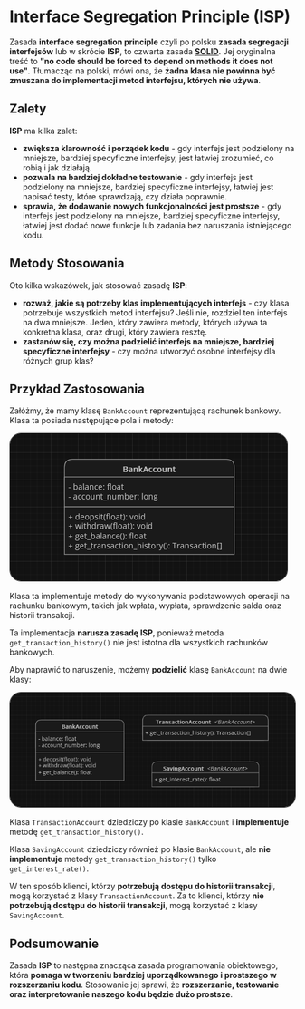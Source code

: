 # Interface Segregation Principle (ISP)

Zasada **interface segregation principle** czyli po polsku **zasada segregacji interfejsów** lub w skrócie **ISP**, to czwarta zasada [**SOLID**](index.html). Jej oryginalna treść to **"no code should be forced to depend on methods it does not use"**. Tłumacząc na polski, mówi ona, że **żadna klasa nie powinna być zmuszana do implementacji metod interfejsu, których nie używa**.

## Zalety
**ISP** ma kilka zalet:
- **zwiększa klarowność i porządek kodu** - gdy interfejs jest podzielony na mniejsze, bardziej specyficzne interfejsy, jest łatwiej zrozumieć, co robią i jak działają.
- **pozwala na bardziej dokładne testowanie** - gdy interfejs jest podzielony na mniejsze, bardziej specyficzne interfejsy, łatwiej jest napisać testy, które sprawdzają, czy działa poprawnie.
- **sprawia, że dodawanie nowych funkcjonalności jest prostsze** - gdy interfejs jest podzielony na mniejsze, bardziej specyficzne interfejsy, łatwiej jest dodać nowe funkcje lub zadania bez naruszania istniejącego kodu.

## Metody Stosowania
Oto kilka wskazówek, jak stosować zasadę **ISP**:
- **rozważ, jakie są potrzeby klas implementujących interfejs** - czy klasa potrzebuje wszystkich metod interfejsu? Jeśli nie, rozdziel ten interfejs na dwa mniejsze. Jeden, który zawiera metody, których używa ta konkretna klasa, oraz drugi, który zawiera resztę.
- **zastanów się, czy można podzielić interfejs na mniejsze, bardziej specyficzne interfejsy** - czy można utworzyć osobne interfejsy dla różnych grup klas?

## Przykład Zastosowania
Załóżmy, że mamy klasę `BankAccount` reprezentującą rachunek bankowy. Klasa ta posiada następujące pola i metody:

<img style="border: 1px solid rgb(49, 49, 49); border-radius: 20px;" src="imgs/7.png">

Klasa ta implementuje metody do wykonywania podstawowych operacji na rachunku bankowym, takich jak wpłata, wypłata, sprawdzenie salda oraz historii transakcji.

<div class="warning">
    Ta implementacja <b>narusza zasadę ISP</b>, ponieważ metoda <code>get_transaction_history()</code> nie jest istotna dla wszystkich rachunków bankowych.
</div>

Aby naprawić to naruszenie, możemy **podzielić** klasę `BankAccount` na dwie klasy:

<img style="border: 1px solid rgb(49, 49, 49); border-radius: 20px;" src="imgs/8.png">

Klasa `TransactionAccount` dziedziczy po klasie `BankAccount` i **implementuje** metodę `get_transaction_history()`.

Klasa `SavingAccount` dziedziczy również po klasie `BankAccount`, ale **nie implementuje** metody `get_transaction_history()` tylko `get_interest_rate()`.

W ten sposób klienci, którzy **potrzebują dostępu do historii transakcji**, mogą korzystać z klasy `TransactionAccount`. Za to klienci, którzy **nie potrzebują dostępu do historii transakcji**, mogą korzystać z klasy `SavingAccount`.

## Podsumowanie
Zasada **ISP** to następna znacząca zasada programowania obiektowego, która **pomaga w tworzeniu bardziej uporządkowanego i prostszego w rozszerzaniu kodu**. Stosowanie jej sprawi, że **rozszerzanie, testowanie oraz interpretowanie naszego kodu będzie dużo prostsze**.
